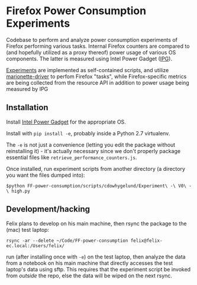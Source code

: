 # Firefox Power Consumption Experiments
Codebase to perform and analyze power consumption experiments of Firefox performing various tasks. Internal Firefox counters are compared to (and hopefully utilized as a proxy thereof) power usage of various OS components. The latter is measured using Intel Power Gadget ([IPG](https://software.intel.com/en-us/articles/intel-power-gadget-20)).

[Experiments](https://drive.google.com/file/d/1KdsnJmEXAL_DIfnPx115Pe94D4FC31c8/view) are implemented as self-contained scripts, and utilize [marionette-driver](https://pypi.org/project/marionette-driver/) to perfom Firefox "tasks", while Firefox-specific metrics are being collected from the resource API in addition to power usage being measured by IPG

## Installation
Install [Intel Power Gadget](https://software.intel.com/en-us/articles/intel-power-gadget-20) for the appropriate OS.

Install with `pip install -e`, probably inside a Python 2.7 virtualenv.

The `-e` is not just a convenience (letting you edit the package without reinstalling it) - it's actually necessary since we don't properly package essential files like `retrieve_performance_counters.js`.

Once installed, run experiment scripts from another directory (a directory you want the files dumped into):
```
$python FF-power-consumption/scripts/cdowhygelund/Experiment\ -\ V0\ -\ high.py
```

## Development/hacking
Felix plans to develop on his main machine, then rsync the package to the (mac) test laptop:
```
rsync -ar --delete ~/Code/FF-power-consumption felix@felix-ec.local:/Users/felix/
```
run (after installing once with `-e`) on the test laptop, then analyze the data from a notebook on his main machine that directly accesses the test laptop's data using sftp. This requires that the experiment script be invoked from *outside* the repo, else the data will be wiped on the next rsync.
